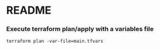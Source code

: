 # README

### Execute terraform plan/apply with a variables file
```
terraform plan -var-file=main.tfvars
```
